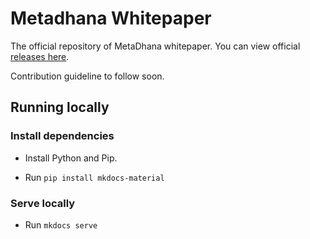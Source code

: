 # Metadhana Whitepaper

The official repository of MetaDhana whitepaper.
You can view official [releases here](https://github.com/Metadhana-Studio/mds-whitepaper/releases).

Contribution guideline to follow soon.

## Running locally

### Install dependencies

- Install Python and Pip.

- Run `pip install mkdocs-material`

### Serve locally

- Run `mkdocs serve`
